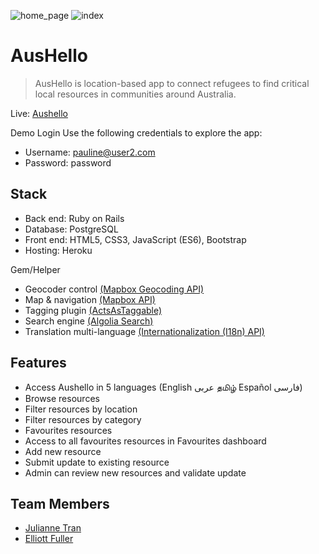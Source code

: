 ![home_page](https://user-images.githubusercontent.com/87069685/151294614-66c6d7d4-c865-49bf-adad-385554e07aba.png)
![index](https://user-images.githubusercontent.com/87069685/151294676-64790d52-4f47-406c-aad6-e122c2c7ac4f.png)


# AusHello

> AusHello is location-based app to connect refugees to find critical local resources in communities around Australia.

Live: [Aushello](https://www.aushello.com)

Demo Login
Use the following credentials to explore the app:
- Username: pauline@user2.com
- Password: password

## Stack

- Back end: Ruby on Rails
- Database: PostgreSQL
- Front end: HTML5, CSS3, JavaScript (ES6), Bootstrap
- Hosting: Heroku

Gem/Helper
- Geocoder control [(Mapbox Geocoding API)](https://docs.mapbox.com/mapbox-gl-js/example/mapbox-gl-geocoder/)
- Map & navigation [(Mapbox API)](https://docs.mapbox.com/api/overview/)
- Tagging plugin [(ActsAsTaggable)](https://github.com/mbleigh/acts-as-taggable-on)
- Search engine [(Algolia Search)](https://www.algolia.com/doc/)
- Translation multi-language [(Internationalization (I18n) API)](https://guides.rubyonrails.org/i18n.html)

## Features

- Access Aushello in 5 languages (English عربى தமிழ் Español فارسی) 
- Browse resources
- Filter resources by location
- Filter resources by category
- Favourites resources
- Access to all favourites resources in Favourites dashboard
- Add new resource
- Submit update to existing resource
- Admin can review new resources and validate update

## Team Members

- [Julianne Tran](https://github.com/juliannetran)
- [Elliott Fuller](https://github.com/zanon1101)

